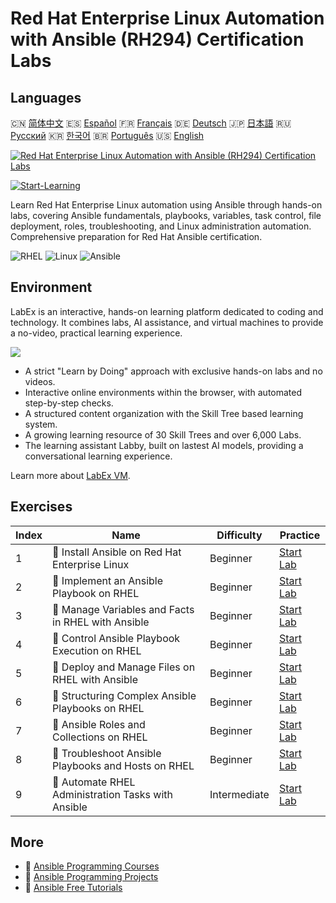 # Red Hat Enterprise Linux Automation with Ansible (RH294) Certification Labs

## Languages

🇨🇳 [简体中文](README_zh.md) 🇪🇸 [Español](README_es.md) 🇫🇷 [Français](README_fr.md) 🇩🇪 [Deutsch](README_de.md) 🇯🇵 [日本語](README_ja.md) 🇷🇺 [Русский](README_ru.md) 🇰🇷 [한국어](README_ko.md) 🇧🇷 [Português](README_pt.md) 🇺🇸 [English](README.md) 

[![Red Hat Enterprise Linux Automation with Ansible (RH294) Certification Labs](https://cover-creator.labex.io/red-hat-enterprise-linux-automation-with-ansible-rh294.png)](https://labex.io/courses/red-hat-enterprise-linux-automation-with-ansible-rh294)

[![Start-Learning](https://img.shields.io/badge/Start-Learning-whitesmoke?style=for-the-badge)](https://labex.io/courses/red-hat-enterprise-linux-automation-with-ansible-rh294)

Learn Red Hat Enterprise Linux automation using Ansible through hands-on labs, covering Ansible fundamentals, playbooks, variables, task control, file deployment, roles, troubleshooting, and Linux administration automation. Comprehensive preparation for Red Hat Ansible certification.

![RHEL](https://img.shields.io/badge/RHEL-whitesmoke?style=for-the-badge&logo=rhel)
![Linux](https://img.shields.io/badge/Linux-whitesmoke?style=for-the-badge&logo=linux)
![Ansible](https://img.shields.io/badge/Ansible-whitesmoke?style=for-the-badge&logo=ansible)


## Environment

LabEx is an interactive, hands-on learning platform dedicated to coding and technology. It combines labs, AI assistance, and virtual machines to provide a no-video, practical learning experience.

![](https://tutorial-screenshot.getvm.io/images/vm-1725247253.png)

- A strict "Learn by Doing" approach with exclusive hands-on labs and no videos.
- Interactive online environments within the browser, with automated step-by-step checks.
- A structured content organization with the Skill Tree based learning system.
- A growing learning resource of 30 Skill Trees and over 6,000 Labs.
- The learning assistant Labby, built on lastest AI models, providing a conversational learning experience.

Learn more about [LabEx VM](https://support.labex.io/using-labex/virtual-machine).

## Exercises

|   Index | Name                                                | Difficulty   | Practice                                                                                                                           |
|---------|-----------------------------------------------------|--------------|------------------------------------------------------------------------------------------------------------------------------------|
|       1 | 📖 Install Ansible on Red Hat Enterprise Linux      | Beginner     | <a target='_blank' href='https://labex.io/tutorials/rhel-install-ansible-on-red-hat-enterprise-linux-590544'>Start Lab</a>         |
|       2 | 📖 Implement an Ansible Playbook on RHEL            | Beginner     | <a target='_blank' href='https://labex.io/tutorials/ansible-implement-an-ansible-playbook-on-rhel-590552'>Start Lab</a>            |
|       3 | 📖 Manage Variables and Facts in RHEL with Ansible  | Beginner     | <a target='_blank' href='https://labex.io/tutorials/ansible-manage-variables-and-facts-in-rhel-with-ansible-590560'>Start Lab</a>  |
|       4 | 📖 Control Ansible Playbook Execution on RHEL       | Beginner     | <a target='_blank' href='https://labex.io/tutorials/rhel-control-ansible-playbook-execution-on-rhel-590569'>Start Lab</a>          |
|       5 | 📖 Deploy and Manage Files on RHEL with Ansible     | Beginner     | <a target='_blank' href='https://labex.io/tutorials/ansible-deploy-and-manage-files-on-rhel-with-ansible-590573'>Start Lab</a>     |
|       6 | 📖 Structuring Complex Ansible Playbooks on RHEL    | Beginner     | <a target='_blank' href='https://labex.io/tutorials/ansible-structuring-complex-ansible-playbooks-on-rhel-590576'>Start Lab</a>    |
|       7 | 📖 Ansible Roles and Collections on RHEL            | Beginner     | <a target='_blank' href='https://labex.io/tutorials/ansible-ansible-roles-and-collections-on-rhel-590574'>Start Lab</a>            |
|       8 | 📖 Troubleshoot Ansible Playbooks and Hosts on RHEL | Beginner     | <a target='_blank' href='https://labex.io/tutorials/ansible-troubleshoot-ansible-playbooks-and-hosts-on-rhel-590577'>Start Lab</a> |
|       9 | 📖 Automate RHEL Administration Tasks with Ansible  | Intermediate | <a target='_blank' href='https://labex.io/tutorials/ansible-automate-rhel-administration-tasks-with-ansible-590613'>Start Lab</a>  |

## More

- 🔗 [Ansible Programming Courses](https://github.com/labex-labs/awesome-programming-courses)
- 🔗 [Ansible Programming Projects](https://github.com/labex-labs/awesome-programming-projects)
- 🔗 [Ansible Free Tutorials](https://github.com/labex-labs/ansible-free-tutorials)

